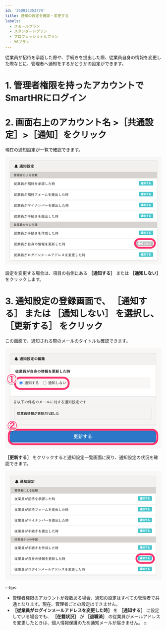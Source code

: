```yaml
---
id: '360033353774'
title: 通知の設定を確認・変更する
labels:
  - スモールプラン
  - スタンダードプラン
  - プロフェッショナルプラン
  - ¥0プラン
---
```

従業員が招待を承認した際や、手続きを提出した際、従業員自身の情報を変更した際などに、管理者へ通知をするかどうかの設定ができます。

# 1\. 管理者権限を持ったアカウントでSmartHRにログイン

# 2\. 画面右上のアカウント名 >［共通設定］>［通知］をクリック

現在の通知設定が一覧で確認できます。

![](./360034961293_02.png)

設定を変更する場合は、項目の右側にある **［通知する］** または **［通知しない］** をクリックします。

# 3\. 通知設定の登録画面で、 **［通知する］** または **［通知しない］** を選択し、 **［更新する］** をクリック

この画面で、通知される際のメールのタイトルも確認できます。

![](./360034961293_03.png)

 **［更新する］** をクリックすると通知設定一覧画面に戻り、通知設定の状況を確認できます。

![](./360034961293_01.png)

:::tips
- 管理者権限のアカウントが複数ある場合、通知の設定はすべての管理者で共通となります。現在、管理者ごとの設定はできません。
-  **［従業員がログインメールアドレスを変更した時］** を **［通知する］** に設定している場合でも、 **［在籍状況］** が **［退職済］** の従業員がメールアドレスを変更したときは、個人情報保護のため通知メールが届きません。
:::
